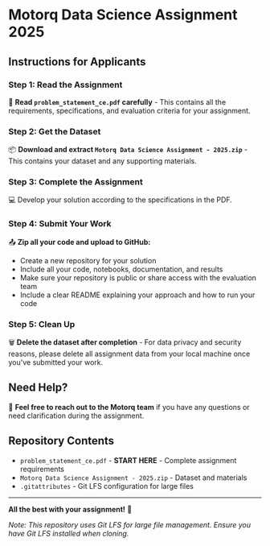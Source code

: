 # Motorq Data Science Assignment 2025

## Instructions for Applicants

### Step 1: Read the Assignment
📖 **Read `problem_statement_ce.pdf` carefully** - This contains all the requirements, specifications, and evaluation criteria for your assignment.

### Step 2: Get the Dataset
📦 **Download and extract `Motorq Data Science Assignment - 2025.zip`** - This contains your dataset and any supporting materials.

### Step 3: Complete the Assignment
💻 Develop your solution according to the specifications in the PDF.

### Step 4: Submit Your Work
📤 **Zip all your code and upload to GitHub:**
- Create a new repository for your solution
- Include all your code, notebooks, documentation, and results
- Make sure your repository is public or share access with the evaluation team
- Include a clear README explaining your approach and how to run your code

### Step 5: Clean Up
🗑️ **Delete the dataset after completion** - For data privacy and security reasons, please delete all assignment data from your local machine once you've submitted your work.

## Need Help?
💬 **Feel free to reach out to the Motorq team** if you have any questions or need clarification during the assignment.

## Repository Contents
- `problem_statement_ce.pdf` - **START HERE** - Complete assignment requirements
- `Motorq Data Science Assignment - 2025.zip` - Dataset and materials
- `.gitattributes` - Git LFS configuration for large files

---
**All the best with your assignment!** 🚀

*Note: This repository uses Git LFS for large file management. Ensure you have Git LFS installed when cloning.*
